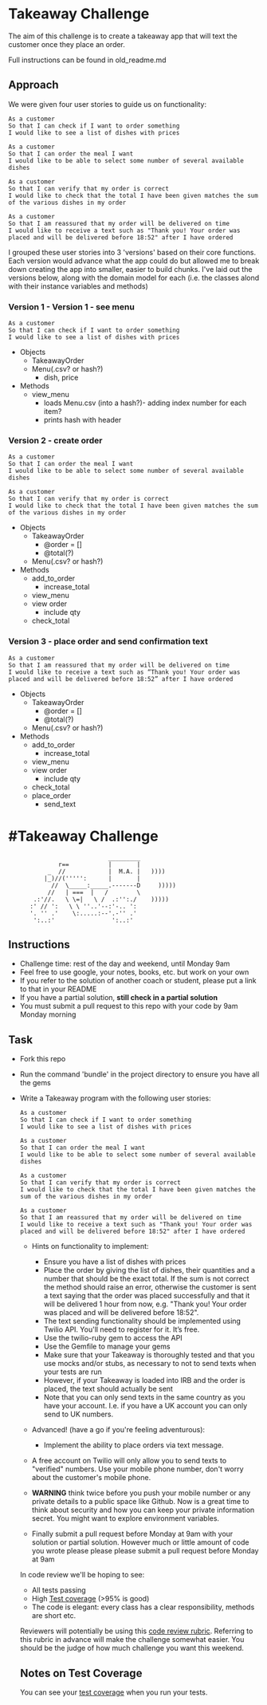 # Takeaway Challenge

The aim of this challenge is to create a takeaway app that will text the customer once they place an order.

Full instructions can be found in old_readme.md

## Approach

We were given four user stories to guide us on functionality:

```
As a customer
So that I can check if I want to order something
I would like to see a list of dishes with prices

As a customer
So that I can order the meal I want
I would like to be able to select some number of several available dishes

As a customer
So that I can verify that my order is correct
I would like to check that the total I have been given matches the sum of the various dishes in my order

As a customer
So that I am reassured that my order will be delivered on time
I would like to receive a text such as "Thank you! Your order was placed and will be delivered before 18:52" after I have ordered
```

I grouped these user stories into 3 'versions' based on their core functions. Each version would advance what the app could do but allowed me to break down creating the app into smaller, easier to build chunks. I've laid out the versions below, along with the domain model for each (i.e. the classes alond with their instance variables and methods)

### Version 1 - Version 1 - see menu

```
As a customer
So that I can check if I want to order something
I would like to see a list of dishes with prices
```

* Objects
	* TakeawayOrder
	* Menu(.csv? or hash?)
		* dish, price
* Methods
	* view_menu
		* loads Menu.csv (into a hash?)- adding index number for each item?
		* prints hash with header

### Version 2 - create order

```
As a customer
So that I can order the meal I want
I would like to be able to select some number of several available dishes
```

```
As a customer
So that I can verify that my order is correct
I would like to check that the total I have been given matches the sum of the various dishes in my order
```

* Objects
	* TakeawayOrder
		* @order = []
		* @total(?)
	* Menu(.csv? or hash?)
* Methods
	* add_to_order
		* increase_total
	* view_menu
	* view order
		* include qty
	* check_total

### Version 3 - place order and send confirmation text
```
As a customer
So that I am reassured that my order will be delivered on time
I would like to receive a text such as “Thank you! Your order was placed and will be delivered before 18:52” after I have ordered
```

* Objects
	* TakeawayOrder
		* @order = []
		* @total(?)
	* Menu(.csv? or hash?)
* Methods
	* add_to_order
		* increase_total
	* view_menu
	* view order
		* include qty
	* check_total
	* place_order
		* send_text



#Takeaway Challenge
==================
```
                            _________
              r==           |       |
           _  //            |  M.A. |   ))))
          |_)//(''''':      |       |
            //  \_____:_____.-------D     )))))
           //   | ===  |   /        \
       .:'//.   \ \=|   \ /  .:'':./    )))))
      :' // ':   \ \ ''..'--:'-.. ':
      '. '' .'    \:.....:--'.-'' .'
       ':..:'                ':..:'

 ```

Instructions
-------

* Challenge time: rest of the day and weekend, until Monday 9am
* Feel free to use google, your notes, books, etc. but work on your own
* If you refer to the solution of another coach or student, please put a link to that in your README
* If you have a partial solution, **still check in a partial solution**
* You must submit a pull request to this repo with your code by 9am Monday morning

Task
-----

* Fork this repo
* Run the command 'bundle' in the project directory to ensure you have all the gems
* Write a Takeaway program with the following user stories:

    ```
    As a customer
    So that I can check if I want to order something
    I would like to see a list of dishes with prices

    As a customer
    So that I can order the meal I want
    I would like to be able to select some number of several available dishes

    As a customer
    So that I can verify that my order is correct
    I would like to check that the total I have been given matches the sum of the various dishes in my order

    As a customer
    So that I am reassured that my order will be delivered on time
    I would like to receive a text such as "Thank you! Your order was placed and will be delivered before 18:52" after I have ordered
    ```

    * Hints on functionality to implement:
      * Ensure you have a list of dishes with prices
      * Place the order by giving the list of dishes, their quantities and a number that should be the exact total. If the sum is not correct the method should raise an error, otherwise the customer is sent a text saying that the order was placed successfully and that it will be delivered 1 hour from now, e.g. "Thank you! Your order was placed and will be delivered before 18:52".
      * The text sending functionality should be implemented using Twilio API. You'll need to register for it. It’s free.
      * Use the twilio-ruby gem to access the API
      * Use the Gemfile to manage your gems
      * Make sure that your Takeaway is thoroughly tested and that you use mocks and/or stubs, as necessary to not to send texts when your tests are run
      * However, if your Takeaway is loaded into IRB and the order is placed, the text should actually be sent
      * Note that you can only send texts in the same country as you have your account. I.e. if you have a UK account you can only send to UK numbers.

    * Advanced! (have a go if you're feeling adventurous):
      * Implement the ability to place orders via text message.

    * A free account on Twilio will only allow you to send texts to "verified" numbers. Use your mobile phone number, don't worry about the customer's mobile phone.

    * **WARNING** think twice before you push your mobile number or any private details to a public space like Github. Now is a great time to think about security and how you can keep your private information secret. You might want to explore environment variables.

    * Finally submit a pull request before Monday at 9am with your solution or partial solution.  However much or little amount of code you wrote please please please submit a pull request before Monday at 9am


    In code review we'll be hoping to see:

    * All tests passing
    * High [Test coverage](https://github.com/makersacademy/course/blob/master/pills/test_coverage.md) (>95% is good)
    * The code is elegant: every class has a clear responsibility, methods are short etc.

    Reviewers will potentially be using this [code review rubric](docs/review.md).  Referring to this rubric in advance will make the challenge somewhat easier.  You should be the judge of how much challenge you want this weekend.

    Notes on Test Coverage
    ------------------

    You can see your [test coverage](https://github.com/makersacademy/course/blob/master/pills/test_coverage.md) when you run your tests.
